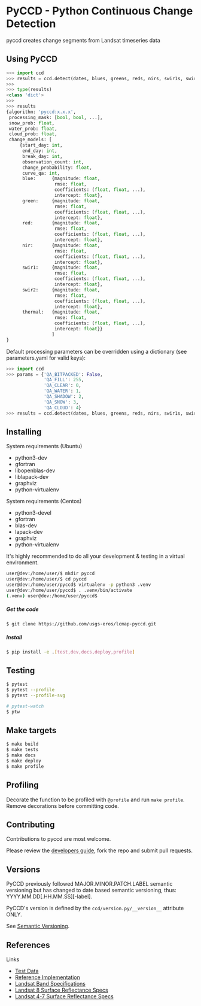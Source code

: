 # PyCCD - Python Continuous Change Detection
pyccd creates change segments from Landsat timeseries data

## Using PyCCD
```python
>>> import ccd
>>> results = ccd.detect(dates, blues, greens, reds, nirs, swir1s, swir2s, thermals, qas)
>>>
>>> type(results)
<class 'dict'>
>>>
>>> results
{algorithm: 'pyccd:x.x.x',
 processing_mask: [bool, bool, ...],
 snow_prob: float,
 water_prob: float,
 cloud_prob: float,
 change_models: [
     {start_day: int,
      end_day: int,
      break_day: int,
      observation_count: int,
      change_probability: float,
      curve_qa: int,
      blue:      {magnitude: float,
                  rmse: float,
                  coefficients: (float, float, ...),
                  intercept: float},
      green:     {magnitude: float,
                  rmse: float,
                  coefficients: (float, float, ...),
                  intercept: float},
      red:       {magnitude: float,
                  rmse: float,
                  coefficients: (float, float, ...),
                  intercept: float},
      nir:       {magnitude: float,
                  rmse: float,
                  coefficients: (float, float, ...),
                  intercept: float},
      swir1:     {magnitude: float,
                  rmse: float,
                  coefficients: (float, float, ...),
                  intercept: float},
      swir2:     {magnitude: float,
                  rmse: float,
                  coefficients: (float, float, ...),
                  intercept: float},
      thermal:   {magnitude: float,
                  rmse: float,
                  coefficients: (float, float, ...),
                  intercept: float}}
                 ]
}

```

Default processing parameters can be overridden using a dictionary (see parameters.yaml for valid keys):

```python
>>> import ccd
>>> params = {'QA_BITPACKED': False,
              'QA_FILL': 255,
              'QA_CLEAR': 0,
              'QA_WATER': 1,
              'QA_SHADOW': 2,
              'QA_SNOW': 3,
              'QA_CLOUD': 4}
>>> results = ccd.detect(dates, blues, greens, reds, nirs, swir1s, swir2s, thermals, qas, params=params)
```

## Installing
System requirements (Ubuntu)
* python3-dev
* gfortran
* libopenblas-dev
* liblapack-dev
* graphviz
* python-virtualenv

System requirements (Centos)
* python3-devel
* gfortran
* blas-dev
* lapack-dev
* graphviz
* python-virtualenv

It's highly recommended to do all your development & testing in a virtual environment.
```bash
user@dev:/home/user/$ mkdir pyccd
user@dev:/home/user/$ cd pyccd
user@dev:/home/user/pyccd$ virtualenv -p python3 .venv
user@dev:/home/user/pyccd$ . .venv/bin/activate
(.venv) user@dev:/home/user/pyccd$
```

##### Get the code
```bash
$ git clone https://github.com/usgs-eros/lcmap-pyccd.git
```

##### Install
```bash
$ pip install -e .[test,dev,docs,deploy,profile]
```

## Testing
```bash
$ pytest
$ pytest --profile
$ pytest --profile-svg

# pytest-watch
$ ptw
```

## Make targets
```bash
$ make build
$ make tests
$ make docs
$ make deploy
$ make profile
```

## Profiling
Decorate the function to be profiled with ```@profile``` and
run ```make profile```.  Remove decorations before committing code.


## Contributing
Contributions to pyccd are most welcome.

Please review the [developers guide](docs/DEVELOPING.md), fork the repo and submit pull requests.


## Versions
PyCCD previously followed MAJOR.MINOR.PATCH.LABEL semantic versioning but has
changed to date based semantic versioning, thus: YYYY.MM.DD[.HH.MM.SS][-label].

PyCCD's version is defined by the ```ccd/version.py/__version__``` attribute
ONLY.

See [Semantic Versioning](http://semver.org/).
## References

Links
* [Test Data](docs/TestData.md)
* [Reference Implementation](https://github.com/USGS-EROS/matlab-ccdc/blob/master/TrendSeasonalFit_v12_30ARDLine.m)
* [Landsat Band Specifications](http://landsat.usgs.gov/band_designations_landsat_satellites.php)
* [Landsat 8 Surface Reflectance Specs](http://landsat.usgs.gov/documents/provisional_lasrc_product_guide.pdf)
* [Landsat 4-7 Surface Reflectance Specs](http://landsat.usgs.gov/documents/cdr_sr_product_guide.pdf)
